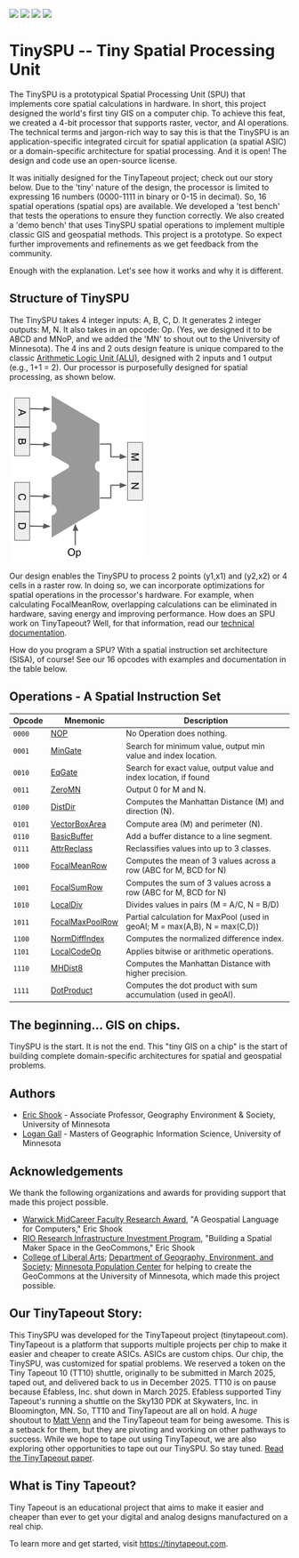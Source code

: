 ![](../../workflows/gds/badge.svg) ![](../../workflows/docs/badge.svg) ![](../../workflows/test/badge.svg) ![](../../workflows/fpga/badge.svg)

# TinySPU -- Tiny Spatial Processing Unit

The TinySPU is a prototypical Spatial Processing Unit (SPU) that implements core spatial calculations in hardware. In short, this project designed the world's first tiny GIS on a computer chip. To achieve this feat, we created a 4-bit processor that supports raster, vector, and AI operations. The technical terms and jargon-rich way to say this is that the TinySPU is an application-specific integrated circuit for spatial application (a spatial ASIC) or a domain-specific architecture for spatial processing. And it is open! The design and code use an open-source license. 

It was initially designed for the TinyTapeout project; check out our story below. Due to the 'tiny' nature of the design, the processor is limited to expressing 16 numbers (0000-1111 in binary or 0-15 in decimal). So, 16 spatial operations (spatial ops) are available. We developed a 'test bench' that tests the operations to ensure they function correctly. We also created a 'demo bench' that uses TinySPU spatial operations to implement multiple classic GIS and geospatial methods. This project is a prototype. So expect further improvements and refinements as we get feedback from the community.

Enough with the explanation. Let's see how it works and why it is different.

## Structure of TinySPU

The TinySPU takes 4 integer inputs: A, B, C, D. It generates 2 integer outputs: M, N. It also takes in an opcode: Op. 
(Yes, we designed it to be ABCD and MNoP, and we added the 'MN' to shout out to the University of Minnesota). 
The 4 ins and 2 outs design feature is unique compared to the classic [Arithmetic Logic Unit (ALU)](https://en.wikipedia.org/wiki/Arithmetic_logic_unit), designed with 2 inputs and 1 output (e.g., 1+1 = 2). 
Our processor is purposefully designed for spatial processing, as shown below.

<img src="docs/TinySPU-Design-1.0.png"/>

Our design enables the TinySPU to process 2 points (y1,x1) and (y2,x2) or 4 cells in a raster row. In doing so, we can incorporate optimizations for spatial operations in the processor's hardware. For example, when calculating FocalMeanRow, overlapping calculations can be eliminated in hardware, saving energy and improving performance. How does an SPU work on TinyTapeout? Well, for that information, read our [technical documentation](docs/info.md). 

How do you program a SPU? With a spatial instruction set architecture (SISA), of course! See our 16 opcodes with examples and documentation in the table below. 

## Operations - A Spatial Instruction Set

| Opcode | Mnemonic | Description |
|--------|---------|-----------|
| `0000` | [NOP](#0000-nop) | No Operation does nothing. |
| `0001` | [MinGate](#0001-mingate) | Search for minimum value, output min value and index location. |
| `0010` | [EqGate](#0010-eqgate) | Search for exact value, output value and index location, if found |
| `0011` | [ZeroMN](#0011-zeromn) | Output 0 for M and N. |
| `0100` | [DistDir](#0100-distdir) | Computes the Manhattan Distance (M) and direction (N). |
| `0101` | [VectorBoxArea](#0101-vectorboxarea) | Compute area (M) and perimeter (N). |
| `0110` | [BasicBuffer](#0110-basicbuffer) | Add a buffer distance to a line segment. |
| `0111` | [AttrReclass](#0111-attrreclass) | Reclassifies values into up to 3 classes. |
| `1000` | [FocalMeanRow](#1000-focalmeanrow) | Computes the mean of 3 values across a row (ABC for M, BCD for N) |
| `1001` | [FocalSumRow](#1001-focalsumrow) | Computes the sum of 3 values across a row (ABC for M, BCD for N) |
| `1010` | [LocalDiv](#1010-localdiv) | Divides values in pairs (M = A/C, N = B/D) |
| `1011` | [FocalMaxPoolRow](#1011-focalmaxpoolrow) | Partial calculation for MaxPool (used in geoAI; M = max(A,B), N = max(C,D)) |
| `1100` | [NormDiffIndex](#1100-normdiffindex) | Computes the normalized difference index. |
| `1101` | [LocalCodeOp](#1101-localcodeop) | Applies bitwise or arithmetic operations. |
| `1110` | [MHDist8](#1110-mhdist8) | Computes the Manhattan Distance with higher precision. |
| `1111` | [DotProduct](#1111-dotproduct) | Computes the dot product with sum accumulation (used in geoAI). |


## The beginning... GIS on chips.

TinySPU is the start. It is not the end. This "tiny GIS on a chip" is the start of building complete domain-specific architectures for spatial and geospatial problems. 

## Authors
  
* [Eric Shook](eshook.xyz) - Associate Professor, Geography Environment & Society, University of Minnesota
* [Logan Gall](https://logan-gall.github.io) - Masters of Geographic Information Science, University of Minnesota

## Acknowledgements

We thank the following organizations and awards for providing support that made this project possible.

 * [Warwick MidCareer Faculty Research Award](https://cla.umn.edu/research-creative-work/faculty-research-creative-work/warwick-midcareer-faculty-research-award), "A Geospatial Language for Computers," Eric Shook
 * [RIO Research Infrastructure Investment Program](https://research.umn.edu/funding-awards/rio-funding/research-infrastructure-investment-program/2023-awards), "Building a Spatial Maker Space in the GeoCommons," Eric Shook
 * [College of Liberal Arts](http://cla.umn.edu/); [Department of Geography, Environment, and Society](https://cla.umn.edu/geography); [Minnesota Population Center](https://pop.umn.edu/) for helping to create the GeoCommons at the University of Minnesota, which made this project possible.

## Our TinyTapeout Story: 

This TinySPU was developed for the TinyTapeout project (tinytapeout.com). 
TinyTapeout is a platform that supports multiple projects per chip to make it easier and cheaper to create ASICs. 
ASICs are custom chips. Our chip, the TinySPU, was customized for spatial problems. 
We reserved a token on the Tiny Tapeout 10 (TT10) shuttle, originally to be submitted in March 2025, taped out, and delivered back to us in December 2025. 
TT10 is on pause because Efabless, Inc. shut down in March 2025. Efabless supported Tiny Tapeout's running a shuttle on the Sky130 PDK at Skywaters, Inc. in Bloomington, MN. 
So, TT10 and TinyTapeout are all on hold. 
A *huge* shoutout to [Matt Venn](https://www.linkedin.com/in/matt-venn) and the TinyTapeout team for being awesome. 
This is a setback for them, but they are pivoting and working on other pathways to success. 
While we hope to tape out using TinyTapeout, we are also exploring other opportunities to tape out our TinySPU. So stay tuned.
[Read the TinyTapeout paper](https://www.techrxiv.org/users/799365/articles/1165896-tiny-tapeout-a-shared-silicon-tapeout-platform-accessible-to-everyone).

## What is Tiny Tapeout?

Tiny Tapeout is an educational project that aims to make it easier and cheaper than ever to get your digital and analog designs manufactured on a real chip.

To learn more and get started, visit https://tinytapeout.com.
